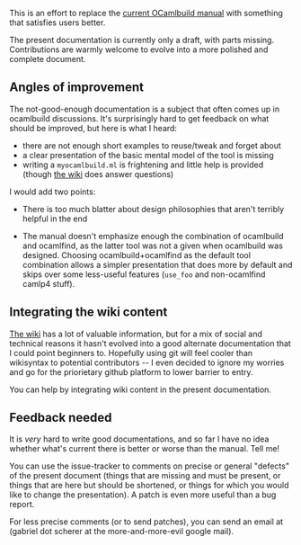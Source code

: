 This is an effort to replace the [current OCamlbuild
manual](http://caml.inria.fr/pub/docs/manual-ocaml/ocamlbuild.html)
with something that satisfies users better.

The present documentation is currently only a draft, with parts
missing. Contributions are warmly welcome to evolve into a more
polished and complete document.


## Angles of improvement

The not-good-enough documentation is a subject that often comes up in
ocamlbuild discussions. It's surprisingly hard to get feedback on what
should be improved, but here is what I heard:

- there are not enough short examples to reuse/tweak and forget about
- a clear presentation of the basic mental model of the tool is missing
- writing a `myocamlbuild.ml` is frightening and little help is
  provided (though [the
  wiki](http://brion.inria.fr/gallium/index.php/Ocamlbuild) does
  answer questions)

I would add two points:

- There is too much blatter about design philosophies that aren't
  terribly helpful in the end

- The manual doesn't emphasize enough the combination of ocamlbuild
  and ocamlfind, as the latter tool was not a given when ocamlbuild
  was designed. Choosing ocamlbuild+ocamlfind as the default tool
  combination allows a simpler presentation that does more by default
  and skips over some less-useful features (`use_foo` and
  non-ocamlfind camlp4 stuff).


## Integrating the wiki content

[The wiki](http://brion.inria.fr/gallium/index.php/Ocamlbuild) has
a lot of valuable information, but for a mix of social and technical
reasons it hasn't evolved into a good alternate documentation that
I could point beginners to. Hopefully using git will feel cooler than
wikisyntax to potential contributors -- I even decided to ignore my
worries and go for the priorietary github platform to lower barrier to
entry.

You can help by integrating wiki content in the present documentation.


## Feedback needed

It is *very* hard to write good documentations, and so far I have no
idea whether what's current there is better or worse than the
manual. Tell me!

You can use the issue-tracker to comments on precise or general
"defects" of the present document (things that are missing and must be
present, or things that are here but should be shortened, or things
for which you would like to change the presentation). A patch is even
more useful than a bug report.

For less precise comments (or to send patches), you can send an email
at (gabriel dot scherer at the more-and-more-evil google mail).
